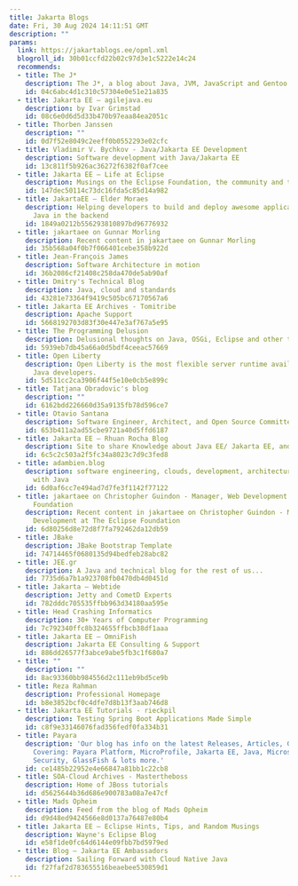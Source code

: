 ```yaml
---
title: Jakarta Blogs
date: Fri, 30 Aug 2024 14:11:51 GMT
description: ""
params:
  link: https://jakartablogs.ee/opml.xml
  blogroll_id: 30b01ccfd22b02c97d3e1c5222e14c24
  recommends:
  - title: The J*
    description: The J*, a blog about Java, JVM, JavaScript and Gentoo Linux
    id: 04c6abc4d1c310c57304e0e51e21a835
  - title: Jakarta EE – agilejava.eu
    description: by Ivar Grimstad
    id: 08c6e0d6d5d33b470b97eaa84ea2051c
  - title: Thorben Janssen
    description: ""
    id: 0d7f52e8049c2eeff0b0552293e02cfc
  - title: Vladimir V. Bychkov - Java/Jakarta EE Development
    description: Software development with Java/Jakarta EE
    id: 13c811f5b926ac36272f6382f0af7cee
  - title: Jakarta EE – Life at Eclipse
    description: Musings on the Eclipse Foundation, the community and the ecosystem
    id: 147dec50114c73dc16fda5c85d14a982
  - title: JakartaEE – Elder Moraes
    description: Helping developers to build and deploy awesome applications using
      Java in the backend
    id: 1849a0212b556293810897bd96776932
  - title: jakartaee on Gunnar Morling
    description: Recent content in jakartaee on Gunnar Morling
    id: 35b568a04f0b7f066401cebe358b922d
  - title: Jean-François James
    description: Software Architecture in motion
    id: 36b2086cf21408c258da470de5ab90af
  - title: Dmitry's Technical Blog
    description: Java, cloud and standards
    id: 43281e73364f9419c505bc67170567a6
  - title: Jakarta EE Archives - Tomitribe
    description: Apache Support
    id: 5668192703d83f30e447e3af767a5e95
  - title: The Programming Delusion
    description: Delusional thoughts on Java, OSGi, Eclipse and other things
    id: 5939eb7db45a66a0d5bdf4ceeac57669
  - title: Open Liberty
    description: Open Liberty is the most flexible server runtime available to Earth’s
      Java developers.
    id: 5d511cc2ca3906f44f5e10e0cb5e899c
  - title: Tatjana Obradovic's blog
    description: ""
    id: 6162bdd226660d35a9135fb78d596ce7
  - title: Otavio Santana
    description: Software Engineer, Architect, and Open Source Committer
    id: 653b411a2ad55cbe9721a40d5ffd6187
  - title: Jakarta EE – Rhuan Rocha Blog
    description: Site to share Knowledge about Java EE/ Jakarta EE, and Apache Camel.
    id: 6c5c2c503a2f5fc34a8023c7d9c3fed8
  - title: adambien.blog
    description: software engineering, clouds, development, architectures, and fun
      with Java
    id: 6d0af6cc7e494ad7d7fe3f1142f77122
  - title: jakartaee on Christopher Guindon - Manager, Web Development at The Eclipse
      Foundation
    description: Recent content in jakartaee on Christopher Guindon - Manager, Web
      Development at The Eclipse Foundation
    id: 6d80256d8e72d8f7fa792462da12db59
  - title: JBake
    description: JBake Bootstrap Template
    id: 74714465f0680135d94bedfeb28abc82
  - title: JEE.gr
    description: A Java and technical blog for the rest of us...
    id: 7735d6a7b1a923708fb0470db4d0451d
  - title: Jakarta – Webtide
    description: Jetty and CometD Experts
    id: 782dddc705535ffbb963d34180aa595e
  - title: Head Crashing Informatics
    description: 30+ Years of Computer Programming
    id: 7c792340ffc8b324655ffbcb38df1aaa
  - title: Jakarta EE – OmniFish
    description: Jakarta EE Consulting & Support
    id: 886dd26577f3abce9abe5fb3c1f680a7
  - title: ""
    description: ""
    id: 8ac93360bb984556d2c111eb9bd5ce9b
  - title: Reza Rahman
    description: Professional Homepage
    id: b8e3852bcf0c4dfe7d8b13f3aab746d8
  - title: Jakarta EE Tutorials - rieckpil
    description: Testing Spring Boot Applications Made Simple
    id: c8f9e33146076fad356fedf0fa334b31
  - title: Payara
    description: 'Our blog has info on the latest Releases, Articles, Guides & News.
      Covering: Payara Platform, MicroProfile, Jakarta EE, Java, Microservices, Cloud,
      Security, GlassFish & lots more.'
    id: ce1485b22952e4e66847a81bb1c22cb8
  - title: SOA-Cloud Archives - Mastertheboss
    description: Home of JBoss tutorials
    id: d5625644b36d686e900783a08a7e47cf
  - title: Mads Opheim
    description: Feed from the blog of Mads Opheim
    id: d9d48ed9424566e8d0137a76487e80b4
  - title: Jakarta EE – Eclipse Hints, Tips, and Random Musings
    description: Wayne's Eclipse Blog
    id: e58f1de0fc64d6144e09fbb7bd5979ed
  - title: Blog – Jakarta EE Ambassadors
    description: Sailing Forward with Cloud Native Java
    id: f27faf2d783655516beaebee530859d1
---
```

